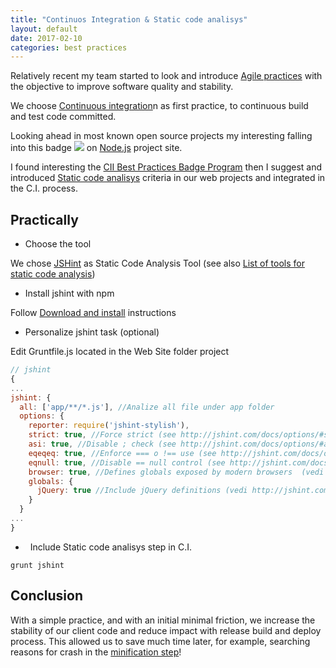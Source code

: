 ```yaml
---
title: "Continuos Integration & Static code analisys"
layout: default
date: 2017-02-10
categories: best practices
---
```


Relatively recent my team started to look and introduce [Agile practices](https://en.wikipedia.org/wiki/Category:Agile_software_development) with the objective to improve software quality and stability.

We choose [Continuous integration](https://en.wikipedia.org/wiki/Continuous_integration)n as first practice, to continuous build and test code committed.

Looking ahead in most known open source projects my interesting falling into this badge <img src="https://bestpractices.coreinfrastructure.org/projects/29/badge"> on [Node.js](https://github.com/nodejs/node) project site.

I found interesting the [CII Best Practices Badge Program](https://bestpractices.coreinfrastructure.org/) then I suggest and introduced [Static code analisys](https://github.com/linuxfoundation/cii-best-practices-badge/blob/master/doc/criteria.md#analysis) criteria in our web projects and integrated in the C.I. process.

## Practically

*   Choose the tool

We chose [JSHint](http://jshint.com/about/) as Static Code Analysis Tool (see also [List of tools for static code analysis](https://en.wikipedia.org/wiki/List_of_tools_for_static_code_analysis))
  
*   Install jshint with npm

Follow [Download and install](http://jshint.com/install/) instructions

*   Personalize jshint task (optional)

Edit Gruntfile.js located in the Web Site folder project

```javascript
// jshint
{
...
jshint: {
  all: ['app/**/*.js'], //Analize all file under app folder
  options: {
    reporter: require('jshint-stylish'),
    strict: true, //Force strict (see http://jshint.com/docs/options/#strict)
    asi: true, //Disable ; check (see http://jshint.com/docs/options/#asi)
    eqeqeq: true, //Enforce === o !== use (see http://jshint.com/docs/options/#eqeqeq)
    eqnull: true, //Disable == null control (see http://jshint.com/docs/options/#eqnull)
    browser: true, //Defines globals exposed by modern browsers  (vedi http://jshint.com/docs/options/#browser)
    globals: {
      jQuery: true //Include jQuery definitions (vedi http://jshint.com/docs/options/#jquery)
    }
  }
...
}
```

*   Include Static code analisys step in C.I.

```
grunt jshint
```

## Conclusion

With a simple practice, and with an initial minimal friction, we increase the stability of our client code and reduce impact with release build and deploy process. This allowed us to save much time later, for example, searching reasons for crash in the [minification step](https://en.wikipedia.org/wiki/Minification_(programming))!
